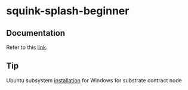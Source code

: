 # squink-splash-beginner

## Documentation
Refer to this [link](https://docs.google.com/document/d/1Rl0SJb07EQFxogyqqB1WHHacWcc5iwl18lIqW28JalQ).

## Tip 
Ubuntu subsystem [installation](https://docs.google.com/document/d/1tFlRyX1f4aOoddvnN2EH-8wguhYKSOtpA3A0PiFCnzw/) for Windows for substrate contract node